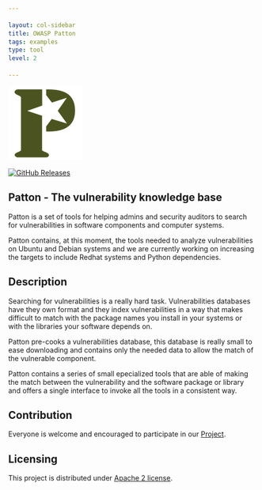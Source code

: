 ```yaml
---

layout: col-sidebar
title: OWASP Patton
tags: examples
type: tool
level: 2

---
```

![Patton](/assets/images/patton-logo.png)

[![GitHub Releases](https://img.shields.io/github/v/release/BBVA/kapow?include_prereleases)](https://github.com/BBVA/patton/releases)

## Patton - The vulnerability knowledge base

Patton is a set of tools for helping admins and security auditors to search for
vulnerabilities in software components and computer systems.

Patton contains, at this moment, the tools needed to analyze vulnerabilities on
Ubuntu and Debian systems and we are currently working on increasing the
targets to include Redhat systems and Python dependencies.

## Description

Searching for vulnerabilities is a really hard task. Vulnerabilities databases
have they own format and they index vulnerabilities in a way that makes
difficult to match with the package names you install in your systems or with
the libraries your software depends on.

Patton pre-cooks a vulnerabilities database, this database is really small to
ease downloading and contains only the needed data to allow the match of the
vulnerable component.

Patton contains a series of small epecialized tools that are able of making the
match between the vulnerability and the software package or library and offers
a single interface to invoke all the tools in a consistent way.

## Contribution

Everyone is welcome and encouraged to participate in our [Project](https://github.com/BBVA/patton).

## Licensing

This project is distributed under [Apache 2 license](https://github.com/bbva/patton/raw/master/LICENSE).
